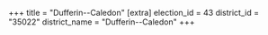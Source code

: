 +++
title = "Dufferin--Caledon"
[extra]
election_id = 43
district_id = "35022"
district_name = "Dufferin--Caledon"
+++
